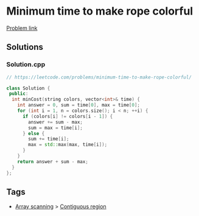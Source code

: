 # Minimum time to make rope colorful

[Problem link](https://leetcode.com/problems/minimum-time-to-make-rope-colorful/)

## Solutions


### Solution.cpp
```cpp
// https://leetcode.com/problems/minimum-time-to-make-rope-colorful/

class Solution {
 public:
  int minCost(string colors, vector<int>& time) {
    int answer = 0, sum = time[0], max = time[0];
    for (int i = 1, n = colors.size(); i < n; ++i) {
      if (colors[i] != colors[i - 1]) {
        answer += sum - max;
        sum = max = time[i];
      } else {
        sum += time[i];
        max = std::max(max, time[i]);
      }
    }
    return answer + sum - max;
  }
};
```
## Tags

* [Array scanning](/Collections/array-scanning.md#array-scanning) > [Contiguous region](/Collections/array-scanning.md#contiguous-region)
